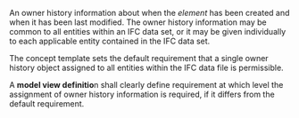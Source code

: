 ﻿An owner history information about when the _element_ has been created and when it has been last modified. The owner history information may be common to all entities within an IFC data set, or it may be given individually to each applicable entity contained in the IFC data set.

The concept template sets the default requirement that a single owner history object assigned to all entities within the IFC data file is permissible.

A **model view definitio**n shall clearly define requirement at which level the assignment of owner history information is required, if it differs from the default requirement.

&nbsp;

&nbsp;
